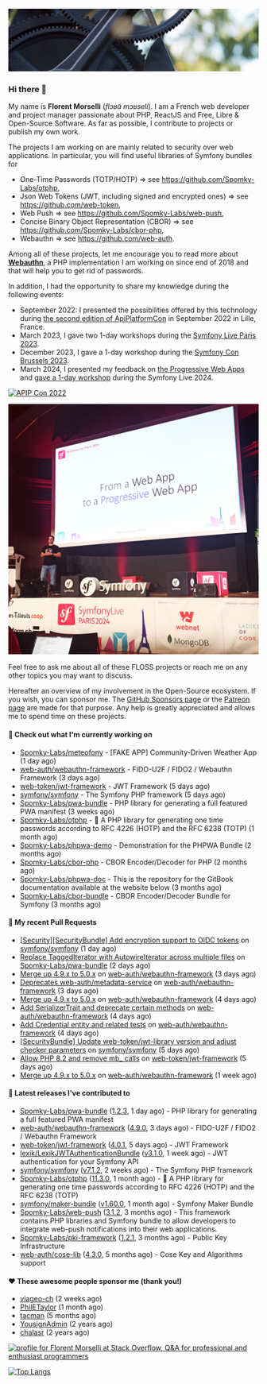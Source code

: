 ![Cover image](1.webp)

### Hi there 👋

My name is **Florent Morselli** (*flɔʁɑ̃ mɔʁseli*). I am a French web developer and project manager passionate about PHP, ReactJS and Free, Libre & Open-Source Software.
As far as possible, I contribute to projects or publish my own work.

The projects I am working on are mainly related to security over web applications. In particular, you will find useful libraries of Symfony bundles for
* One-Time Passwords (TOTP/HOTP) => see https://github.com/Spomky-Labs/otphp,
* Json Web Tokens (JWT, including signed and encrypted ones) => see https://github.com/web-token,
* Web Push => see https://github.com/Spomky-Labs/web-push,
* Concise Binary Object Representation (CBOR) => see https://github.com/Spomky-Labs/cbor-php,
* Webauthn => see https://github.com/web-auth.

Among all of these projects, let me encourage you to read more about [**Webauthn**](https://github.com/web-auth), a PHP implementation I am working on since end of 2018 and that will help you to get rid of passwords.

In addition, I had the opportunity to share my knowledge during the following events:

* September 2022: I presented the possibilities offered by this technology during [the second edition of ApiPlatformCon](https://youtu.be/Y2_0omg1CFk) in September 2022 in Lille, France.
* March 2023, I gave two 1-day workshops during the [Symfony Live Paris 2023](https://live.symfony.com/2023-paris/workshop/maximiser-la-securite-de-vos-applications-avec-le-bundle-security).
* December 2023, I gave a 1-day workshop during the [Symfony Con Brussels 2023](https://live.symfony.com/2023-brussels-con/workshop/road-to-safer-applications).
* March 2024, I presented my feedback on [the Progressive Web Apps](https://live.symfony.com/2024-paris/schedule/de-web-app-a-progressive-web-app) and [gave a 1-day workshop](https://live.symfony.com/2024-paris/workshop#securite-amelioree-et-webauthn-avec-symfony-2) during the Symfony Live 2024.

[![APIP Con 2022](https://user-images.githubusercontent.com/1091072/191684778-b9e26104-038d-45c2-a1b3-287233d15ecc.jpg)](https://api-platform.com/con/2022/conferences/webauthn-se-debarrasser-des-mots-de-passe-definitivement/)

[![Symfony Live 2024](Symfony%20Live%202024.png)](https://symfony.com/blog/symfonylive-paris-2024-from-web-app-to-progressive-web-app)


Feel free to ask me about all of these FLOSS projects or reach me on any other topics you may want to discuss.

Hereafter an overview of my involvement in the Open-Source ecosystem.
If you wish, you can sponsor me. The [GitHub Sponsors page](https://github.com/sponsors/Spomky/) or the [Patreon page](https://www.patreon.com/FlorentMorselli) are made for that purpose. Any help is greatly appreciated and allows me to spend time on these projects.

#### 👷 Check out what I'm currently working on

- [Spomky-Labs/meteofony](https://github.com/Spomky-Labs/meteofony) - [FAKE APP] Community-Driven Weather App (1 day ago)
- [web-auth/webauthn-framework](https://github.com/web-auth/webauthn-framework) - FIDO-U2F / FIDO2 / Webauthn Framework (3 days ago)
- [web-token/jwt-framework](https://github.com/web-token/jwt-framework) - JWT Framework (5 days ago)
- [symfony/symfony](https://github.com/symfony/symfony) - The Symfony PHP framework (5 days ago)
- [Spomky-Labs/pwa-bundle](https://github.com/Spomky-Labs/pwa-bundle) - PHP library for generating a full featured PWA manifest (3 weeks ago)
- [Spomky-Labs/otphp](https://github.com/Spomky-Labs/otphp) - :closed_lock_with_key: A PHP library for generating one time passwords according to RFC 4226 (HOTP) and the RFC 6238 (TOTP) (1 month ago)
- [Spomky-Labs/phpwa-demo](https://github.com/Spomky-Labs/phpwa-demo) - Demonstration for the PHPWA Bundle (2 months ago)
- [Spomky-Labs/cbor-php](https://github.com/Spomky-Labs/cbor-php) - CBOR Encoder/Decoder for PHP (2 months ago)
- [Spomky-Labs/phpwa-doc](https://github.com/Spomky-Labs/phpwa-doc) - This is the repository for the GitBook documentation available at the website below (3 months ago)
- [Spomky-Labs/cbor-bundle](https://github.com/Spomky-Labs/cbor-bundle) - CBOR Encoder/Decoder Bundle for Symfony (3 months ago)

#### 🔨 My recent Pull Requests

- [[Security][SecurityBundle] Add encryption support to OIDC tokens](https://github.com/symfony/symfony/pull/57721) on [symfony/symfony](https://github.com/symfony/symfony) (1 day ago)
- [Replace TaggedIterator with AutowireIterator across multiple files](https://github.com/Spomky-Labs/pwa-bundle/pull/222) on [Spomky-Labs/pwa-bundle](https://github.com/Spomky-Labs/pwa-bundle) (2 days ago)
- [Merge up 4.9.x to 5.0.x](https://github.com/web-auth/webauthn-framework/pull/628) on [web-auth/webauthn-framework](https://github.com/web-auth/webauthn-framework) (3 days ago)
- [Deprecates web-auth/metadata-service](https://github.com/web-auth/webauthn-framework/pull/627) on [web-auth/webauthn-framework](https://github.com/web-auth/webauthn-framework) (3 days ago)
- [Merge up 4.9.x to 5.0.x](https://github.com/web-auth/webauthn-framework/pull/626) on [web-auth/webauthn-framework](https://github.com/web-auth/webauthn-framework) (4 days ago)
- [Add SerializerTrait and deprecate certain methods](https://github.com/web-auth/webauthn-framework/pull/625) on [web-auth/webauthn-framework](https://github.com/web-auth/webauthn-framework) (4 days ago)
- [Add Credential entity and related tests](https://github.com/web-auth/webauthn-framework/pull/624) on [web-auth/webauthn-framework](https://github.com/web-auth/webauthn-framework) (4 days ago)
- [[SecurityBundle] Update web-token/jwt-library version and adjust checker parameters](https://github.com/symfony/symfony/pull/57694) on [symfony/symfony](https://github.com/symfony/symfony) (5 days ago)
- [Allow PHP 8.2 and remove mb_ calls](https://github.com/web-token/jwt-framework/pull/578) on [web-token/jwt-framework](https://github.com/web-token/jwt-framework) (5 days ago)
- [Merge up 4.9.x to 5.0.x](https://github.com/web-auth/webauthn-framework/pull/621) on [web-auth/webauthn-framework](https://github.com/web-auth/webauthn-framework) (1 week ago)

#### 🔭 Latest releases I've contributed to

- [Spomky-Labs/pwa-bundle](https://github.com/Spomky-Labs/pwa-bundle) ([1.2.3](https://github.com/Spomky-Labs/pwa-bundle/releases/tag/1.2.3), 1 day ago) - PHP library for generating a full featured PWA manifest
- [web-auth/webauthn-framework](https://github.com/web-auth/webauthn-framework) ([4.9.0](https://github.com/web-auth/webauthn-framework/releases/tag/4.9.0), 3 days ago) - FIDO-U2F / FIDO2 / Webauthn Framework
- [web-token/jwt-framework](https://github.com/web-token/jwt-framework) ([4.0.1](https://github.com/web-token/jwt-framework/releases/tag/4.0.1), 5 days ago) - JWT Framework
- [lexik/LexikJWTAuthenticationBundle](https://github.com/lexik/LexikJWTAuthenticationBundle) ([v3.1.0](https://github.com/lexik/LexikJWTAuthenticationBundle/releases/tag/v3.1.0), 1 week ago) - JWT authentication for your Symfony API
- [symfony/symfony](https://github.com/symfony/symfony) ([v7.1.2](https://github.com/symfony/symfony/releases/tag/v7.1.2), 2 weeks ago) - The Symfony PHP framework
- [Spomky-Labs/otphp](https://github.com/Spomky-Labs/otphp) ([11.3.0](https://github.com/Spomky-Labs/otphp/releases/tag/11.3.0), 1 month ago) - :closed_lock_with_key: A PHP library for generating one time passwords according to RFC 4226 (HOTP) and the RFC 6238 (TOTP)
- [symfony/maker-bundle](https://github.com/symfony/maker-bundle) ([v1.60.0](https://github.com/symfony/maker-bundle/releases/tag/v1.60.0), 1 month ago) - Symfony Maker Bundle
- [Spomky-Labs/web-push](https://github.com/Spomky-Labs/web-push) ([3.1.2](https://github.com/Spomky-Labs/web-push/releases/tag/3.1.2), 3 months ago) - This framework contains PHP libraries and Symfony bundle to allow developers to integrate web-push notifications into their web applications.
- [Spomky-Labs/pki-framework](https://github.com/Spomky-Labs/pki-framework) ([1.2.1](https://github.com/Spomky-Labs/pki-framework/releases/tag/1.2.1), 3 months ago) - Public Key Infrastructure
- [web-auth/cose-lib](https://github.com/web-auth/cose-lib) ([4.3.0](https://github.com/web-auth/cose-lib/releases/tag/4.3.0), 5 months ago) - Cose Key and Algorithms support

#### ❤️ These awesome people sponsor me (thank you!)

- [viageo-ch](https://github.com/viageo-ch) (2 weeks ago)
- [PhilETaylor](https://github.com/PhilETaylor) (1 month ago)
- [tacman](https://github.com/tacman) (5 months ago)
- [YousignAdmin](https://github.com/YousignAdmin) (2 years ago)
- [chalasr](https://github.com/chalasr) (2 years ago)

<a href="https://stackoverflow.com/users/2157818/florent-morselli"><img src="https://stackoverflow.com/users/flair/2157818.png" width="208" height="58" alt="profile for Florent Morselli at Stack Overflow, Q&amp;A for professional and enthusiast programmers" title="profile for Florent Morselli at Stack Overflow, Q&amp;A for professional and enthusiast programmers"></a>

[![Top Langs](https://wakatime.com/share/@Spomky/aa41d408-c524-4a5f-936d-0b9446698abd.svg)](https://wakatime.com/@Spomky)

